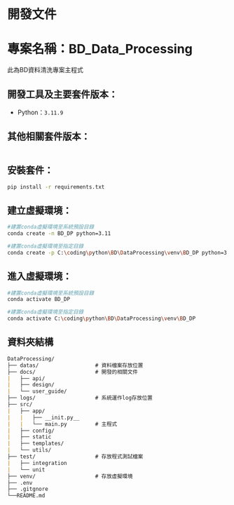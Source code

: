 # 開發文件

# 專案名稱：BD_Data_Processing

此為BD資料清洗專案主程式

## 開發工具及主要套件版本：

- Python：`3.11.9`

## 其他相關套件版本：

```python

```

## 安裝套件：

```bash
pip install -r requirements.txt
```

## 建立虛擬環境：

```bash
#建置conda虛擬環境至系統預設目錄
conda create -n BD_DP python=3.11

#建置conda虛擬環境至指定目錄
conda create -p C:\coding\python\BD\DataProcessing\venv\BD_DP python=3.11
```

## 進入虛擬環境：

```bash
#建置conda虛擬環境至系統預設目錄
conda activate BD_DP

#建置conda虛擬環境至指定目錄
conda activate C:\coding\python\BD\DataProcessing\venv\BD_DP
```

## 資料夾結構

```markdown
DataProcessing/
├── datas/                  # 資料檔案存放位置
├── docs/                   # 開發的相關文件
|   ├── api/                
|   ├── design/             
|   └── user_guide/         
├── logs/                   # 系統運作log存放位置
├── src/                    
|   ├── app/                
|   |   ├── __init.py__      
|   |   └── main.py         # 主程式
|   ├── config/             
|   ├── static              
|   ├── templates/          
|   └── utils/              
├── test/                   # 存放程式測試檔案
|   ├── integration         
|   └── unit                
├── venv/                   # 存放虛擬環境
├── .env                    
├── .gitgnore               
└──README.md                
```